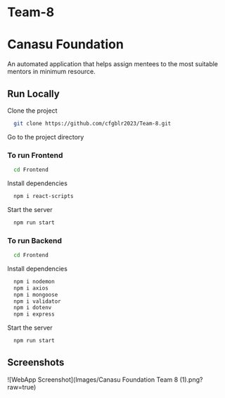 # Team-8

# Canasu Foundation

An automated application that helps assign mentees to the most suitable mentors in minimum resource.

## Run Locally

Clone the project

```bash
  git clone https://github.com/cfgblr2023/Team-8.git
```

Go to the project directory

### To run Frontend

```bash
  cd Frontend
```

Install dependencies

```bash
  npm i react-scripts
```

Start the server

```bash
  npm run start
```

### To run Backend

```bash
  cd Frontend
```

Install dependencies

```bash
  npm i nodemon
  npm i axios
  npm i mongoose
  npm i validator
  npm i dotenv
  npm i express
```

Start the server

```bash
  npm run start
```

## Screenshots

![WebApp Screenshot](Images/Canasu Foundation Team 8 (1).png?raw=true)

